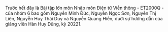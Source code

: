 Trước hết đây là Bài tập lớn môn Nhập môn Điện tử Viễn thông - ET2000Q - của nhóm 6 bao gốm Nguyễn Minh Đức, Nguyễn Ngọc Sơn, Nguyễn Thị Liên, Nguyễn Huy Thái Duy và Nguyễn Quang Hiển, dưới sự hướng dẫn của giảng viên Hàn Huy Dũng, kỳ 20221.
